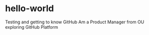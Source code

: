 # hello-world
Testing and getting to know GitHub
Am a Product Manager from OU exploring GitHub Platform
